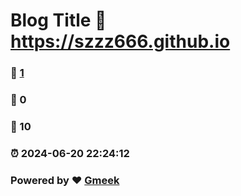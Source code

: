 # Blog Title :link: https://szzz666.github.io 
### :page_facing_up: [1](https://szzz666.github.io/tag.html) 
### :speech_balloon: 0 
### :hibiscus: 10 
### :alarm_clock: 2024-06-20 22:24:12 
### Powered by :heart: [Gmeek](https://github.com/Meekdai/Gmeek)
